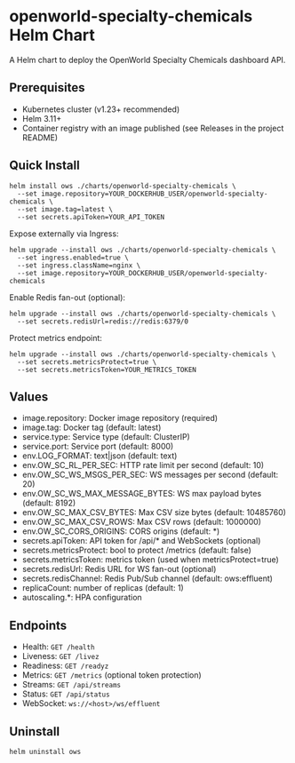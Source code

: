 # openworld-specialty-chemicals Helm Chart

A Helm chart to deploy the OpenWorld Specialty Chemicals dashboard API.

## Prerequisites
- Kubernetes cluster (v1.23+ recommended)
- Helm 3.11+
- Container registry with an image published (see Releases in the project README)

## Quick Install
```
helm install ows ./charts/openworld-specialty-chemicals \
  --set image.repository=YOUR_DOCKERHUB_USER/openworld-specialty-chemicals \
  --set image.tag=latest \
  --set secrets.apiToken=YOUR_API_TOKEN
```

Expose externally via Ingress:
```
helm upgrade --install ows ./charts/openworld-specialty-chemicals \
  --set ingress.enabled=true \
  --set ingress.className=nginx \
  --set image.repository=YOUR_DOCKERHUB_USER/openworld-specialty-chemicals
```

Enable Redis fan-out (optional):
```
helm upgrade --install ows ./charts/openworld-specialty-chemicals \
  --set secrets.redisUrl=redis://redis:6379/0
```

Protect metrics endpoint:
```
helm upgrade --install ows ./charts/openworld-specialty-chemicals \
  --set secrets.metricsProtect=true \
  --set secrets.metricsToken=YOUR_METRICS_TOKEN
```

## Values

- image.repository: Docker image repository (required)
- image.tag: Docker tag (default: latest)
- service.type: Service type (default: ClusterIP)
- service.port: Service port (default: 8000)
- env.LOG_FORMAT: text|json (default: text)
- env.OW_SC_RL_PER_SEC: HTTP rate limit per second (default: 10)
- env.OW_SC_WS_MSGS_PER_SEC: WS messages per second (default: 20)
- env.OW_SC_WS_MAX_MESSAGE_BYTES: WS max payload bytes (default: 8192)
- env.OW_SC_MAX_CSV_BYTES: Max CSV size bytes (default: 10485760)
- env.OW_SC_MAX_CSV_ROWS: Max CSV rows (default: 1000000)
- env.OW_SC_CORS_ORIGINS: CORS origins (default: *)
- secrets.apiToken: API token for /api/* and WebSockets (optional)
- secrets.metricsProtect: bool to protect /metrics (default: false)
- secrets.metricsToken: metrics token (used when metricsProtect=true)
- secrets.redisUrl: Redis URL for WS fan-out (optional)
- secrets.redisChannel: Redis Pub/Sub channel (default: ows:effluent)
- replicaCount: number of replicas (default: 1)
- autoscaling.*: HPA configuration

## Endpoints
- Health: `GET /health`
- Liveness: `GET /livez`
- Readiness: `GET /readyz`
- Metrics: `GET /metrics` (optional token protection)
- Streams: `GET /api/streams`
- Status: `GET /api/status`
- WebSocket: `ws://<host>/ws/effluent`

## Uninstall
```
helm uninstall ows
```
